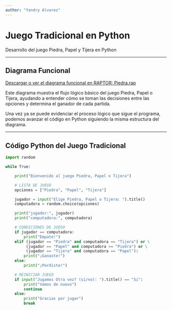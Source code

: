 ```yaml
---
author: "Yandry Alvarez"
---
```


# Juego Tradicional en Python

Desarrollo del juego Piedra, Papel y Tijera en Python  

---

## Diagrama Funcional

[Descargar o ver el diagrama funcional en RAPTOR: Piedra.rap](Diagrama%20funciona%20Piedra.rap)  

Este diagrama muestra el flujo lógico básico del juego Piedra, Papel o Tijera, ayudando a entender cómo se toman las decisiones entre las opciones y determina el ganador de cada partida.

Una vez ya se puede evidenciar el proceso lógico que sigue el programa, podemos avanzar el código en Python siguiendo la misma estructura del diagrama.

---

## Código Python del Juego Tradicional

```python
import random

while True:

    print("Bienvenido al juego Piedra, Papel o Tijera")

    # LISTA DE JUEGO
    opciones = ["Piedra", "Papel", "Tijera"]

    jugador = input("Elige Piedra, Papel o Tijera: ").title()
    computadora = random.choice(opciones)

    print("jugador:", jugador)
    print("computadora:", computadora)

    # CONDICIONES DE JUEGO
    if jugador == computadora:
        print("Empate!")
    elif (jugador == "Piedra" and computadora == "Tijera") or \
         (jugador == "Papel" and computadora == "Piedra") or \
         (jugador == "Tijera" and computadora == "Papel"):
        print("¡Ganaste!")
    else:
        print("¡Perdiste!")

    # REINICIAR JUEGO
    if input("Jugamos Otra vez? (si/no): ").title() == "Si":
        print("Vamos de nuevo")
        continue
    else:
        print("Gracias por jugar")
        break

